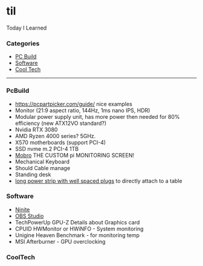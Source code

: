 # til
Today I Learned

### Categories
* [PC Build](#pcbuild)
* [Software](#software)
* [Cool Tech](#cooltech)

---

### PcBuild
- https://pcpartpicker.com/guide/ nice examples
- Monitor (21:9 aspect ratio, 144Hz, 1ms nano IPS, HDR)
- Modular power supply unit, has more power then needed for 80% efficiency (new ATX12VO standard?)
- Nvidia RTX 3080
- AMD Ryzen 4000 series? 5GHz.
- X570 motherboards (support PCI-4)
- SSD nvme m.2 PCI-4 1TB
- [Mobro](https://www.mod-bros.com/en/projects/mobro) THE CUSTOM pi MONITORING SCREEN!
- Mechanical Keyboard
- Should Cable manage
- Standing desk
- [long power strip with well spaced plugs](https://www.amazon.com/dp/B07SG689YS/ref=cm_sw_em_r_mt_dp_1VTxFbGNHB3YC) to directly attach to a table

### Software
- [Ninite](https://ninite.com)
- [OBS Studio](https://obsproject.com/)
- TechPowerUp GPU-Z Details about Graphics card
- CPUID HWMonitor or HWiNFO - System monitoring
- Unigine Heaven Benchmark - for monitoring temp
- MSI Afterburner - GPU overclocking

### CoolTech
